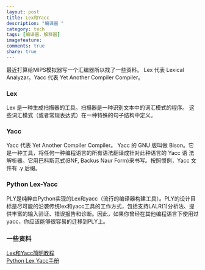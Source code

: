 ```yaml
---
layout: post
title: Lex和Yacc
description: "编译器 "
category: tech
tags: [编译器，解释器]
imagefeature: 
comments: true
share: true
---
```

最近打算给MIPS模拟器写一个汇编器所以找了一些资料。
Lex 代表 Lexical Analyzar。Yacc 代表 Yet Another Compiler Compiler。 
<!--more-->

### Lex
Lex 是一种生成扫描器的工具。扫描器是一种识别文本中的词汇模式的程序。 这些词汇模式（或者常规表达式）在一种特殊的句子结构中定义。

### Yacc
Yacc 代表 Yet Another Compiler Compiler。 Yacc 的 GNU 版叫做 Bison。它是一种工具，将任何一种编程语言的所有语法翻译成针对此种语言的 Yacc 语 法解析器。它用巴科斯范式(BNF, Backus Naur Form)来书写。按照惯例，Yacc 文件有 .y 后缀。

### Python Lex-Yacc
PLY是纯粹由Python实现的Lex和yacc（流行的编译器构建工具）。PLY的设计目标是尽可能的沿袭传统lex和yacc工具的工作方式，包括支持LALR(1)分析法、提供丰富的输入验证、错误报告和诊断。因此，如果你曾经在其他编程语言下使用过yacc，你应该能够很容易的迁移到PLY上。

### 一些资料
[Lex和Yacc简明教程](http://download.csdn.net/detail/u013704896/9031167)  
[Python Lex Yacc手册](http://www.pchou.info/open-source/2014/01/18/52da47204d4cb.html)  
